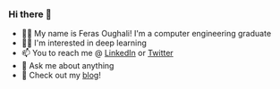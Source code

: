 ### Hi there 👋
- 👨‍💻 My name is Feras Oughali! I'm a computer engineering graduate  
- 🕵️‍♂️ I'm interested in deep learning
- 📫 You to reach me @ [LinkedIn](https://www.linkedin.com/in/ferasoughali/) or [Twitter](https://twitter.com/Feras_Oughali)  
- 💬 Ask me about anything  
- 💭 Check out my [blog](https://feras-oughali.github.io/blog/)!  

[//]: # (This is a comment.)  
[//]: # (- 🔭 I’m currently working on ...  )
[//]: # (- 🌱 I’m currently learning ...)  
[//]: # (- 👯 I’m looking to collaborate on ...)  
[//]: # (- 🤔 I’m looking for help with ...)  
[//]: # (- 😄 Pronouns: ...)  
[//]: # (- ⚡ Fun fact: ...) 

